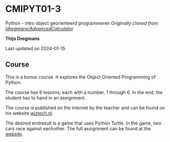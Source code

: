 # CMIPYT01-3

Python - intro object georienteerd programmeren
*Originally cloned from [tdregmans/AdvancedCalculator](https://github.com/tdregmans/AdvancedCalculator)*

**Thijs Dregmans**

Last updated on 2024-01-15

## Course

This is a bonus course. It explores the Object Oriented Programming of Python.

The course has 6 lessons, each with a number, 1 through 6. In the end, the student has to hand in an assignment.

The course is published on the internet by the teacher and can be found on his website [wiztech.nl](http://wiztech.nl/#inleiding_python).

The desired endresult is a game that uses Python Turtle. In the game, two cars race against eachother. The full assignment can be found at the [website](http://wiztech.nl/module_inleiding_programmeren_in_python/les_7_object_modellering/overig_lesmateriaal/eindopdracht/eindopdracht.pdf).
